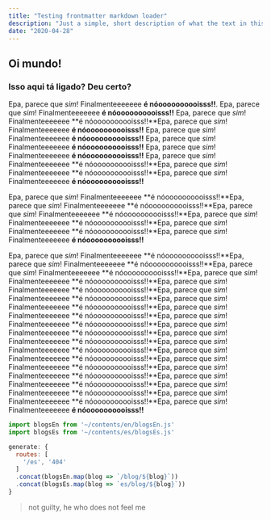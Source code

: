 ```yaml
---
title: "Testing frontmatter markdown loader"
description: "Just a simple, short description of what the text in this post is all about."
date: "2020-04-28"
---
```


## Oi mundo!

### Isso aqui tá ligado? Deu certo?
Epa, parece que *sim*! Finalmenteeeeeee **é nóoooooooooisss!!**. Epa, parece que *sim*! Finalmenteeeeeee **é nóoooooooooisss!!** Epa, parece que *sim*! Finalmenteeeeeee **é nóoooooooooisss!!**Epa, parece que *sim*! Finalmenteeeeeee **é nóoooooooooisss!!** Epa, parece que *sim*! Finalmenteeeeeee **é nóoooooooooisss!!** Epa, parece que *sim*! Finalmenteeeeeee **é nóoooooooooisss!!** Epa, parece que *sim*! Finalmenteeeeeee **é nóoooooooooisss!!**
Epa, parece que *sim*! Finalmenteeeeeee **é nóoooooooooisss!!**Epa, parece que *sim*! Finalmenteeeeeee **é nóoooooooooisss!!**Epa, parece que *sim*! Finalmenteeeeeee **é nóoooooooooisss!!**

Epa, parece que *sim*! Finalmenteeeeeee **é nóoooooooooisss!!**Epa, parece que *sim*! Finalmenteeeeeee **é nóoooooooooisss!!**Epa, parece que *sim*! Finalmenteeeeeee **é nóoooooooooisss!!**Epa, parece que *sim*! Finalmenteeeeeee **é nóoooooooooisss!!**Epa, parece que *sim*! Finalmenteeeeeee **é nóoooooooooisss!!**Epa, parece que *sim*! Finalmenteeeeeee **é nóoooooooooisss!!**

Epa, parece que *sim*! Finalmenteeeeeee **é nóoooooooooisss!!**Epa, parece que *sim*! Finalmenteeeeeee **é nóoooooooooisss!!**Epa, parece que *sim*! Finalmenteeeeeee **é nóoooooooooisss!!**Epa, parece que *sim*! Finalmenteeeeeee **é nóoooooooooisss!!**Epa, parece que *sim*! Finalmenteeeeeee **é nóoooooooooisss!!**Epa, parece que *sim*! Finalmenteeeeeee **é nóoooooooooisss!!**Epa, parece que *sim*! Finalmenteeeeeee **é nóoooooooooisss!!**Epa, parece que *sim*! Finalmenteeeeeee **é nóoooooooooisss!!**Epa, parece que *sim*! Finalmenteeeeeee **é nóoooooooooisss!!**Epa, parece que *sim*! Finalmenteeeeeee **é nóoooooooooisss!!**Epa, parece que *sim*! Finalmenteeeeeee **é nóoooooooooisss!!**Epa, parece que *sim*! Finalmenteeeeeee **é nóoooooooooisss!!**Epa, parece que *sim*! Finalmenteeeeeee **é nóoooooooooisss!!**Epa, parece que *sim*! Finalmenteeeeeee **é nóoooooooooisss!!**Epa, parece que *sim*! Finalmenteeeeeee **é nóoooooooooisss!!**Epa, parece que *sim*! Finalmenteeeeeee **é nóoooooooooisss!!**Epa, parece que *sim*! Finalmenteeeeeee **é nóoooooooooisss!!**Epa, parece que *sim*! Finalmenteeeeeee **é nóoooooooooisss!!**Epa, parece que *sim*! Finalmenteeeeeee **é nóoooooooooisss!!**

```javascript
import blogsEn from '~/contents/en/blogsEn.js'
import blogsEs from '~/contents/es/blogsEs.js'

generate: {
  routes: [
    '/es', '404'
  ]
  .concat(blogsEn.map(blog => `/blog/${blog}`))
  .concat(blogsEs.map(blog => `es/blog/${blog}`))
}
```
> not guilty, he who does not feel me